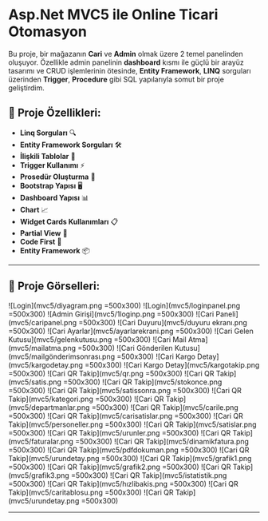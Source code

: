 # Asp.Net MVC5 ile Online Ticari Otomasyon

Bu proje, bir mağazanın **Cari** ve **Admin** olmak üzere 2 temel panelinden oluşuyor. Özellikle admin panelinin **dashboard** kısmı ile güçlü bir arayüz tasarımı ve CRUD 
işlemlerinin ötesinde, **Entity Framework**, **LINQ** sorguları üzerinden **Trigger**, **Procedure** gibi SQL yapılarıyla somut bir proje geliştirdim.

## 📝 Proje Özellikleri:
- **Linq Sorguları** 🔍
- **Entity Framework Sorguları** 🛠️
- **İlişkili Tablolar** 🔗
- **Trigger Kullanımı** ⚡
- **Prosedür Oluşturma** 📝
- **Bootstrap Yapısı** 🖥️
- **Dashboard Yapısı** 📊
- **Chart** 📈
- **Widget Cards Kullanımları** 📋
- **Partial View** 📄
- **Code First** 🔧
- **Entity Framework** 📦

---

## 📸 Proje Görselleri:
![Login](mvc5/diyagram.png =500x300)
![Login](mvc5/loginpanel.png =500x300)
![Admin Girişi](mvc5/1loginp.png =500x300)
![Cari Paneli](mvc5/caripanel.png =500x300)
![Cari Duyuru](mvc5/duyuru ekranı.png =500x300)
![Cari Ayarlar](mvc5/ayarlarekrani.png =500x300)
![Cari Gelen Kutusu](mvc5/gelenkutusu.png =500x300)
![Cari Mail Atma](mvc5/mailatma.png =500x300)
![Cari Gönderilen Kutusu](mvc5/mailgönderimsonrası.png =500x300)
![Cari Kargo Detay](mvc5/kargodetay.png =500x300)
![Cari Kargo Detay](mvc5/kargotakip.png =500x300)
![Cari QR Takip](mvc5/qr.png =500x300)
![Cari QR Takip](mvc5/satis.png =500x300)
![Cari QR Takip](mvc5/stokonce.png =500x300)
![Cari QR Takip](mvc5/satissonra.png =500x300)
![Cari QR Takip](mvc5/kategori.png =500x300)
![Cari QR Takip](mvc5/departmanlar.png =500x300)
![Cari QR Takip](mvc5/carile.png =500x300)
![Cari QR Takip](mvc5/carisatislar.png =500x300)
![Cari QR Takip](mvc5/personeller.png =500x300)
![Cari QR Takip](mvc5/satislar.png =500x300)
![Cari QR Takip](mvc5/urunler.png =500x300)
![Cari QR Takip](mvc5/faturalar.png =500x300)
![Cari QR Takip](mvc5/dinamikfatura.png =500x300)
![Cari QR Takip](mvc5/pdfdokuman.png =500x300)
![Cari QR Takip](mvc5/urundetay.png =500x300)
![Cari QR Takip](mvc5/grafik1.png =500x300)
![Cari QR Takip](mvc5/grafik2.png =500x300)
![Cari QR Takip](mvc5/grafik3.png =500x300)
![Cari QR Takip](mvc5/istatistik.png =500x300)
![Cari QR Takip](mvc5/hızlibakis.png =500x300)
![Cari QR Takip](mvc5/caritablosu.png =500x300)
![Cari QR Takip](mvc5/urundetay.png =500x300)


---

